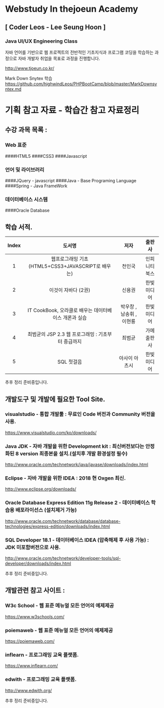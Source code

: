 # Webstudy In thejoeun Academy
## [ Coder Leos - Lee Seung Hoon ]
### Java UI/UX Engineering Class

자바 언어를 기반으로 웹 프로젝트의 전반적인 기초지식과
프로그램 코딩을 학습하는 과정으로 자바 개발자 취업을 목표로
과정을 진행합니다.

http://www.tjoeun.co.kr/

Mark Down Snytex 학습
https://github.com/highwindLeos/PHPBootCamp/blob/master/MarkDownsyntex.md

# 기획 참고 자료 - 학습간 참고 자료정리

## 수강 과목 목록 :

### Web 표준

####HTML5
####CSS3
####Javascript

### 언어 및 라이브러리
####JQuery - javascript
####Java - Base Programing Language
####Spring - Java FrameWork

### 데이터베이스 시스템
####Oracle Database

## 학습 서적.

| Index | 도서명 | 저자 | 출판사 |
|:---:|:---:|:---:|:---:|
| 1 | 웹프로그래밍 기초(HTML5+CSS3+JAVASCRIPT로 배우는) | 천인국 | 인피니티 북스 |
| 2 | 이것이 자바다 (2권) | 신용권 | 한빛 미디어 |
| 3 | IT CookBook, 오라클로 배우는 데이터베이스 개론과 실습 | 박우창 , 남송휘 , 이현룡 | 한빛 미디어 |
| 4 | 최범균의 JSP 2.3 웹 프로그래밍 : 기초부터 중급까지 | 최범균 | 가메출판사 |
| 5 | SQL 첫걸음 | 아사이 아츠시 | 한빛 미디어 |

추후 정리 준비중입니다.

## 개발도구 및 개발에 필요한 Tool Site.

### visualstudio - 통합 개발툴 : 무료인 Code 버전과 Community 버전을 사용.
https://www.visualstudio.com/ko/downloads/

### Java JDK - 자바 개발을 위한 Development kit : 최신버전보다는 안정화된 8 version 최종본을 설치.(설치후 개발 환경설정 필수)
http://www.oracle.com/technetwork/java/javase/downloads/index.html

### Eclipse - 자바 개발을 위한 IDEA : 2018 현 Oxgen 최신.
http://www.eclipse.org/downloads/

### Oracle Database Express Edition 11g Release 2 - 데이터베이스 학습용 배포라이선스 (설치제거 가능)
http://www.oracle.com/technetwork/database/database-technologies/express-edition/downloads/index.html

### SQL Developer 18.1 - 데이터베이스 IDEA (압축해제 후 사용 가능) : JDK 미포함버전으로 사용.
http://www.oracle.com/technetwork/developer-tools/sql-developer/downloads/index.html

추후 정리 준비중입니다.

## 개발관련 참고 사이트 :

### W3c School - 웹 표준 메뉴얼 모든 언어의 예제제공
https://www.w3schools.com/

### poiemaweb - 웹 표준 메뉴얼 모든 언어의 예제제공
https://poiemaweb.com/

### inflearn - 프로그래밍 교육 플랫폼.
https://www.inflearn.com/

### edwith - 프로그래밍 교육 플랫폼.
http://www.edwith.org/

추후 정리 준비중입니다.